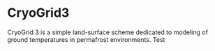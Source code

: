 # CryoGrid3
CryoGrid 3 is a simple land-surface scheme dedicated to modeling of ground temperatures in permafrost environments.
Test
